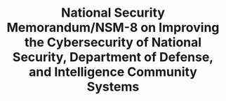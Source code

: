 ---
highlight: "false" 
title: "National Security Memorandum/NSM-8 on Improving the Cybersecurity of National Security, Department of Defense, and Intelligence Community Systems"
description: "The President calls for accelerated efforts to modernize cybersecurity defenses and move towards zero trust architectures. This aims to protect national security systems from sophisticated cyber threats. The National Security Advisor will convene an interagency process to establish performance targets and accountability measures for cybersecurity. This aims to drive progress on modernization efforts. Agencies must adopt multi-factor authentication, encryption for data at rest and in transit, and enhanced logging and monitoring. These are core technical measures to improve cybersecurity across sensitive systems."
url-link: "https://www.whitehouse.gov/briefing-room/presidential-actions/2022/01/19/memorandum-on-improving-the-cybersecurity-of-national-security-department-of-defense-and-intelligence-community-systems/"
type: "HTML"
gov-only: "false"
is-external: "true"
publication-date: "January 19, 2022"
reading-time: "15"
resource-type: "guidance"
filter: "p-filter"
audience: "security-compliance"
branded-offerings: "acquisition-policy-it-category"
---